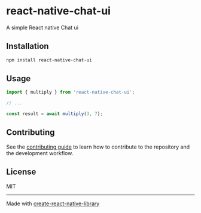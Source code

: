 # react-native-chat-ui

A simple React native Chat ui

## Installation

```sh
npm install react-native-chat-ui
```

## Usage

```js
import { multiply } from 'react-native-chat-ui';

// ...

const result = await multiply(3, 7);
```

## Contributing

See the [contributing guide](CONTRIBUTING.md) to learn how to contribute to the repository and the development workflow.

## License

MIT

---

Made with [create-react-native-library](https://github.com/callstack/react-native-builder-bob)
